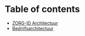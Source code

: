 # Table of contents

* [ZORG-ID Architectuur](README.md)
* [Bedrijfsarchitectuur](bedrijfsarchitectuur.md)
